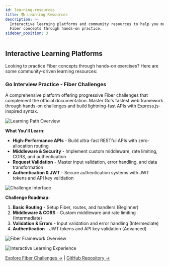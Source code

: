 ```yaml
---
id: learning-resources
title: 📚 Learning Resources
description: >-
  Interactive learning platforms and community resources to help you master 
  Fiber concepts through hands-on practice.
sidebar_position: 3
---
```


## Interactive Learning Platforms

Looking to practice Fiber concepts through hands-on exercises? Here are some community-driven learning resources:

### Go Interview Practice - Fiber Challenges

A comprehensive platform offering progressive Fiber challenges that complement the official documentation. Master Go's fastest web framework through hands-on challenges and build lightning-fast APIs with Express.js-inspired syntax.

 ![Learning Path Overview](/static/img/learning-resources/fiber-learning-path.png)

**What You'll Learn:**

- **High-Performance APIs** - Build ultra-fast RESTful APIs with zero-allocation routing
- **Middleware & Security** - Implement custom middleware, rate limiting, CORS, and authentication
- **Request Validation** - Master input validation, error handling, and data transformation
- **Authentication & JWT** - Secure authentication systems with JWT tokens and API key validation

![Challenge Interface](/static/img/learning-resources/fiber-challenge-interface.png)

**Challenge Roadmap:**

1. **Basic Routing** - Setup Fiber, routes, and handlers (Beginner)
2. **Middleware & CORS** - Custom middleware and rate limiting (Intermediate)
3. **Validation & Errors** - Input validation and error handling (Intermediate)
4. **Authentication** - JWT tokens and API key validation (Advanced)

![Fiber Framework Overview](/static/img/learning-resources/fiber-framework-overview.png)

![Interactive Learning Experience](/static/img/learning-resources/fiber-learning-experience.png)

[Explore Fiber Challenges →](https://rezasi.github.io/go-interview-practice/fiber) | [GitHub Repository →](https://github.com/RezaSi/go-interview-practice)
